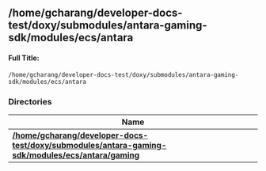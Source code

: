 

## /home/gcharang/developer-docs-test/doxy/submodules/antara-gaming-sdk/modules/ecs/antara

#### Full Title:
```
/home/gcharang/developer-docs-test/doxy/submodules/antara-gaming-sdk/modules/ecs/antara
```





### Directories

| Name           |
| -------------- |
| **[/home/gcharang/developer-docs-test/doxy/submodules/antara-gaming-sdk/modules/ecs/antara/gaming](Files/dir_3a2754810b0a49f1a4020c330740a7a3.md#dir-/home/gcharang/developer-docs-test/doxy/submodules/antara-gaming-sdk/modules/ecs/antara/gaming)**  |























